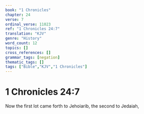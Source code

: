 ```yaml
---
book: "1 Chronicles"
chapter: 24
verse: 7
ordinal_verse: 11023
ref: "1 Chronicles 24:7"
translation: "KJV"
genre: "History"
word_count: 12
topics: []
cross_references: []
grammar_tags: [negation]
thematic_tags: []
tags: ["Bible","KJV","1 Chronicles"]
---
```


# 1 Chronicles 24:7

Now the first lot came forth to Jehoiarib, the second to Jedaiah,
